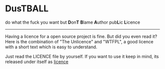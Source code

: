 # DusTBALL
do what the fuck you want but **D**on**T** **B**lame **A**uthor pub**L**ic **L**icence  

---
Having a licence for a open source project is fine. But did you even read it? Here is the combination of "The Unlicence" and "WTFPL", a good licence with a short text which is easy to understand.
  
Just read the LICENCE file by yourself. If you want to use it keep in mind, its released under itself as [licence](LICENCE)